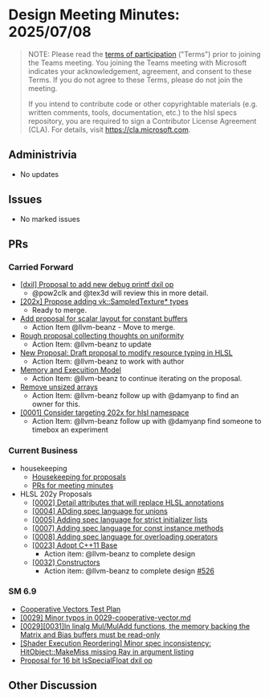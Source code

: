 # Design Meeting Minutes: 2025/07/08

> NOTE: Please read the [terms of participation](DesignMeetingTerms.txt)
> ("Terms") prior to joining the Teams meeting.  You joining the Teams meeting
> with Microsoft indicates your acknowledgement, agreement, and consent to these
> Terms.  If you do not agree to these Terms, please do not join the meeting.
>
> If you intend to contribute code or other copyrightable materials (e.g.
> written comments, tools, documentation, etc.)  to the hlsl specs repository,
> you are required to sign a Contributor License Agreement (CLA).  For details,
> visit https://cla.microsoft.com.

## Administrivia
* No updates

## Issues
* No marked issues

## PRs

### Carried Forward

* [[dxil] Proposal to add new debug printf dxil op](https://github.com/microsoft/hlsl-specs/pull/324)
  * @pow2clk and @tex3d will review this in more detail.
* [[202x] Propose adding vk::SampledTexture* types](https://github.com/microsoft/hlsl-specs/pull/343)
  * Ready to merge.
* [Add proposal for scalar layout for constant buffers](https://github.com/microsoft/hlsl-specs/pull/317)
  * Action Item @llvm-beanz - Move to merge.
* [Rough proposal collecting thoughts on uniformity](https://github.com/microsoft/hlsl-specs/pull/405)
  * Action Item: @llvm-beanz to update
* [New Proposal: Draft proposal to modify resource typing in HLSL](https://github.com/microsoft/hlsl-specs/pull/461)
  * Action Item: @llvm-beanz to work with author
* [Memory and Execuition Model](https://github.com/microsoft/hlsl-specs/pull/505)
  * Action Item: @llvm-beanz to continue iterating on the proposal.
* [Remove unsized arrays](https://github.com/microsoft/hlsl-specs/issues/141)
  * Action Item: @llvm-beanz follow up with @damyanp to find an owner for this.
* [[0001] Consider targeting 202x for hlsl namespace](https://github.com/microsoft/hlsl-specs/issues/484)
  * Action Item: @llvm-beanz follow up with @damyanp find someone to timebox an experiment

### Current Business

* housekeeping
  * [Housekeeping for proposals](https://github.com/microsoft/hlsl-specs/pull/545)
  * [PRs for meeting minutes](https://github.com/microsoft/hlsl-specs/pulls?q=is%3Apr+is%3Aopen+minutes)
* HLSL 202y Proposals
  * [[0002] Detail attributes that will replace HLSL annotations](https://github.com/microsoft/hlsl-specs/pull/534)
  * [[0004] ADding spec language for unions](https://github.com/microsoft/hlsl-specs/pull/520)
  * [[0005] Adding spec language for strict initializer lists](https://github.com/microsoft/hlsl-specs/pull/522)
  * [[0007] Adding spec language for const instance methods](https://github.com/microsoft/hlsl-specs/pull/536)
  * [[0008] Adding spec language for overloading operators](https://github.com/microsoft/hlsl-specs/pull/537)
  * [[0023] Adopt C++11 Base](https://github.com/microsoft/hlsl-specs/blob/main/proposals/0023-cxx11-base.md)
    * Action item: @llvm-beanz to complete design
  * [[0032] Constructors](https://github.com/microsoft/hlsl-specs/blob/main/proposals/0032-constructors.md)
    * Action item: @llvm-beanz to complete design [#526](https://github.com/microsoft/hlsl-specs/issues/526)


### SM 6.9

* [Cooperative Vectors Test Plan](https://github.com/microsoft/hlsl-specs/pull/428)
* [[0029] Minor typos in 0029-cooperative-vector.md](https://github.com/microsoft/hlsl-specs/pull/503)
* [[0029][0031]In linalg Mul/MulAdd functions, the memory backing the Matrix and Bias buffers must be read-only](https://github.com/microsoft/hlsl-specs/pull/507)
* [[Shader Execution Reordering] Minor spec inconsistency: HitObject::MakeMiss missing Ray in argument listing](https://github.com/microsoft/hlsl-specs/pull/512)
* [Proposal for 16 bit IsSpecialFloat dxil op](https://github.com/microsoft/hlsl-specs/pull/542)

## Other Discussion
